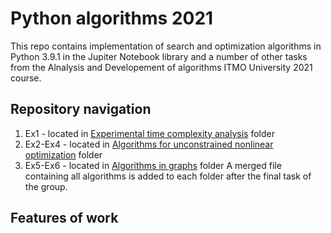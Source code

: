 # Python algorithms 2021
This repo contains implementation of search and optimization algorithms in Python 3.9.1 in the Jupiter Notebook library and a number of other tasks from the Alnalysis and Developement of algorithms ITMO University 2021 course.
## Repository navigation
1. Ex1 - located in [Experimental time complexity analysis](https://github.com/zer0deck/py_algorithms/tree/main/Experimental%20time%20complexity%20analysis) folder
2. Ex2-Ex4 - located in [Algorithms for unconstrained nonlinear optimization](https://github.com/zer0deck/py_algorithms/tree/main/Algorithms%20for%20unconstrained%20nonlinear%20optimization) folder
3. Ex5-Ex6 - located in [Algorithms in graphs](https://github.com/zer0deck/py_algorithms/tree/main/Algorithms%20on%20graphs) folder
A merged file containing all algorithms is added to each folder after the final task of the group.
## Features of work
